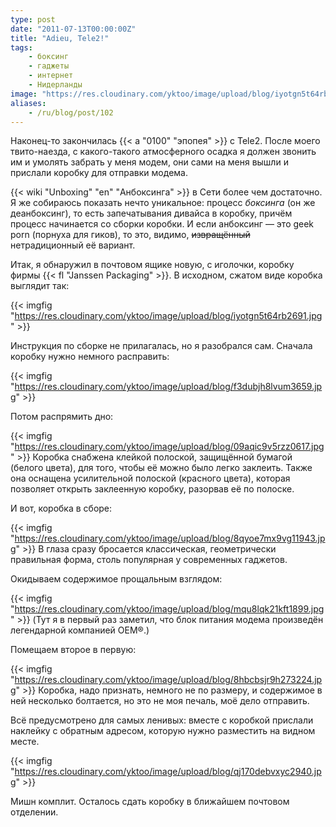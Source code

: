 ```yaml
---
type: post
date: "2011-07-13T00:00:00Z"
title: "Adieu, Tele2!"
tags:
    - боксинг
    - гаджеты
    - интернет
    - Нидерланды
image: "https://res.cloudinary.com/yktoo/image/upload/blog/iyotgn5t64rb2691.jpg"
aliases:
    - /ru/blog/post/102
---
```


Наконец-то закончилась {{< a "0100" "эпопея" >}} с Tele2. После моего твито-наезда, с какого-такого атмосферного осадка я должен звонить им и умолять забрать у меня модем, они сами на меня вышли и прислали коробку для отправки модема.

<!--more-->

{{< wiki "Unboxing" "en" "Анбоксинга" >}} в Сети более чем достаточно. Я же собираюсь показать нечто уникальное: процесс *боксинга* (он же деанбоксинг), то есть запечатывания дивайса в коробку, причём процесс начинается со сборки коробки. И если анбоксинг — это geek porn (порнуха для гиков), то это, видимо, ~~извращённый~~ нетрадиционный её вариант.

Итак, я обнаружил в почтовом ящике новую, с иголочки, коробку фирмы {{< fl "Janssen Packaging" >}}. В исходном, сжатом виде коробка выглядит так:

{{< imgfig "https://res.cloudinary.com/yktoo/image/upload/blog/iyotgn5t64rb2691.jpg" >}}

Инструкция по сборке не прилагалась, но я разобрался сам. Сначала коробку нужно немного расправить:

{{< imgfig "https://res.cloudinary.com/yktoo/image/upload/blog/f3dubjh8lvum3659.jpg" >}}

Потом распрямить дно:

{{< imgfig "https://res.cloudinary.com/yktoo/image/upload/blog/09aqic9v5rzz0617.jpg" >}}
Коробка снабжена клейкой полоской, защищённой бумагой (белого цвета), для того, чтобы её можно было легко заклеить. Также она оснащена усилительной полоской (красного цвета), которая позволяет открыть заклеенную коробку, разорвав её по полоске.

И вот, коробка в сборе:

{{< imgfig "https://res.cloudinary.com/yktoo/image/upload/blog/8qyoe7mx9vg11943.jpg" >}}
В глаза сразу бросается классическая, геометрически правильная форма, столь популярная у современных гаджетов.

Окидываем содержимое прощальным взглядом:

{{< imgfig "https://res.cloudinary.com/yktoo/image/upload/blog/mqu8lqk21kft1899.jpg" >}}
(Тут я в первый раз заметил, что блок питания модема произведён легендарной компанией OEM®.)

Помещаем второе в первую:

{{< imgfig "https://res.cloudinary.com/yktoo/image/upload/blog/8hbcbsjr9h273224.jpg" >}}
Коробка, надо признать, немного не по размеру, и содержимое в ней несколько болтается, но это не моя печаль, моё дело отправить.

Всё предусмотрено для самых ленивых: вместе с коробкой прислали наклейку с обратным адресом, которую нужно разместить на видном месте.

{{< imgfig "https://res.cloudinary.com/yktoo/image/upload/blog/qj170debvxyc2940.jpg" >}}

Мишн комплит. Осталось сдать коробку в ближайшем почтовом отделении.
